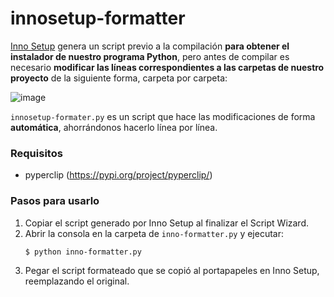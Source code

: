 # innosetup-formatter

[Inno Setup](https://jrsoftware.org/isinfo.php) genera un script previo a la compilación **para obtener el instalador de nuestro programa Python**, pero antes de compilar es necesario **modificar las líneas correspondientes a las carpetas de nuestro proyecto** de la siguiente forma, carpeta por carpeta:

![image](https://github.com/user-attachments/assets/3a29a25c-db91-4085-8dd2-6148b408c1f8)

`innosetup-formater.py` es un script que hace las modificaciones de forma **automática**, ahorrándonos hacerlo línea por línea.

### Requisitos
* pyperclip (https://pypi.org/project/pyperclip/)

### Pasos para usarlo
1. Copiar el script generado por Inno Setup al finalizar el Script Wizard.
2. Abrir la consola en la carpeta de `inno-formatter.py` y ejecutar:
   ```
   $ python inno-formatter.py
   ```
3. Pegar el script formateado que se copió al portapapeles en Inno Setup, reemplazando el original.
